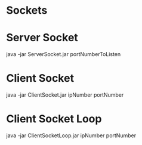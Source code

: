 # Sockets
# Server Socket
java -jar ServerSocket.jar portNumberToListen

# Client Socket
java -jar ClientSocket.jar ipNumber portNumber

# Client Socket Loop
java -jar ClientSocketLoop.jar ipNumber portNumber

